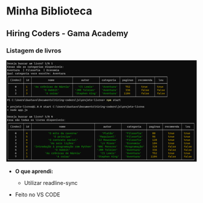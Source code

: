 # Minha Biblioteca
## Hiring Coders - Gama Academy
### Listagem de livros

![Lista de livros - Execução](https://github.com/gucaciolato/minha-biblioteca/blob/main/listagem.PNG)

* **O que aprendi:**
  - Utilizar readline-sync

* Feito no VS CODE
